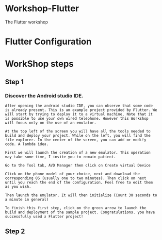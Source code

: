 # Workshop-Flutter
The Flutter workshop

# Flutter Configuration

# WorkShop steps

## Step 1
### Discover the Android studio IDE.

    After opening the android studio IDE, you can observe that some code is already present. This is an example project provided by Flutter. We will start by trying to deploy it to a virtual machine. Note that it is possible to use your own wired telephone. However this Workshop will focus only on the use of an emulator.
    
    At the top left of the screen you will have all the tools needed to build and deploy your project. While on the left, you will find the file explorer. In the center of the screen, you can add or modify code. A lambda idea.

    First we will launch the creation of a new emulator. This operation may take some time, I invite you to remain patient.

    Go to the Tool tab, AVD Manager then click on Create virtual Device

    Click on the phone model of your choice, next and download the corresponding OS (usually one to two minutes). Then click on next until you reach the end of the configuration. Feel free to edit them as you wish.

    Then launch the emulator. It will then initialize (Count 30 seconds to a minute in general)

    To finish this first step, click on the green arrow to launch the build and deployment of the sample project. Congratulations, you have successfully used a Flutter project!

## Step 2
